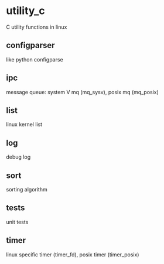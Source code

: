 # utility_c
C utility functions in linux



## configparser
like python configparse

## ipc
message queue: system V mq (mq_sysv), posix mq (mq_posix)

## list
linux kernel list

## log
debug log

## sort
sorting algorithm

## tests
unit tests

## timer
linux specific timer (timer_fd), posix timer (timer_posix)
